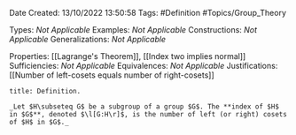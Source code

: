 <div class="topSpace"></div>

Date Created: 13/10/2022 13:50:58
Tags: #Definition #Topics/Group_Theory

Types: _Not Applicable_
Examples: _Not Applicable_
Constructions: _Not Applicable_
Generalizations: _Not Applicable_

Properties: [[Lagrange's Theorem]], [[Index two implies normal]]
Sufficiencies: _Not Applicable_
Equivalences: _Not Applicable_
Justifications: [[Number of left-cosets equals number of right-cosets]]

``` ad-Definition
title: Definition.

_Let $H\subseteq G$ be a subgroup of a group $G$. The **index of $H$ in $G$**, denoted $\l[G:H\r]$, is the number of left (or right) cosets of $H$ in $G$._

```
